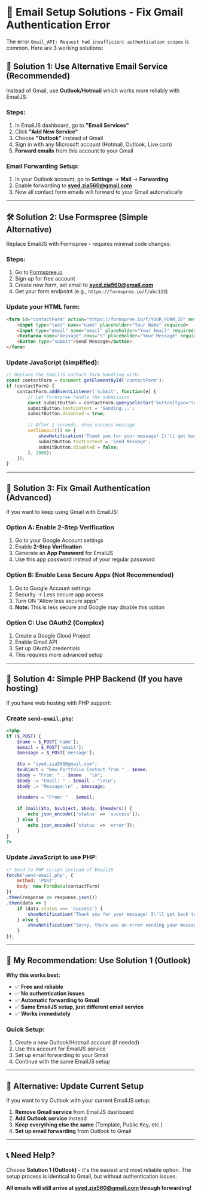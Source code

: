 # 🔧 Email Setup Solutions - Fix Gmail Authentication Error

The error `Gmail_API: Request had insufficient authentication scopes` is common. Here are 3 working solutions:

## 🚀 **Solution 1: Use Alternative Email Service (Recommended)**

Instead of Gmail, use **Outlook/Hotmail** which works more reliably with EmailJS:

### Steps:
1. In EmailJS dashboard, go to **"Email Services"**
2. Click **"Add New Service"**
3. Choose **"Outlook"** instead of Gmail
4. Sign in with any Microsoft account (Hotmail, Outlook, Live.com)
5. **Forward emails** from this account to your Gmail

### Email Forwarding Setup:
1. In your Outlook account, go to **Settings** → **Mail** → **Forwarding**
2. Enable forwarding to **syed.zia560@gmail.com**
3. Now all contact form emails will forward to your Gmail automatically

---

## 🛠️ **Solution 2: Use Formspree (Simple Alternative)**

Replace EmailJS with Formspree - requires minimal code changes:

### Steps:
1. Go to [Formspree.io](https://formspree.io)
2. Sign up for free account
3. Create new form, set email to **syed.zia560@gmail.com**
4. Get your form endpoint (e.g., `https://formspree.io/f/abc123`)

### Update your HTML form:
```html
<form id="contactForm" action="https://formspree.io/f/YOUR_FORM_ID" method="POST">
    <input type="text" name="name" placeholder="Your Name" required>
    <input type="email" name="email" placeholder="Your Email" required>
    <textarea name="message" rows="5" placeholder="Your Message" required></textarea>
    <button type="submit">Send Message</button>
</form>
```

### Update JavaScript (simplified):
```javascript
// Replace the EmailJS contact form handling with:
const contactForm = document.getElementById('contactForm');
if (contactForm) {
    contactForm.addEventListener('submit', function(e) {
        // Let Formspree handle the submission
        const submitButton = contactForm.querySelector('button[type="submit"]');
        submitButton.textContent = 'Sending...';
        submitButton.disabled = true;
        
        // After 2 seconds, show success message
        setTimeout(() => {
            showNotification('Thank you for your message! I\'ll get back to you soon.', 'success');
            submitButton.textContent = 'Send Message';
            submitButton.disabled = false;
        }, 2000);
    });
}
```

---

## 🔐 **Solution 3: Fix Gmail Authentication (Advanced)**

If you want to keep using Gmail with EmailJS:

### Option A: Enable 2-Step Verification
1. Go to your Google Account settings
2. Enable **2-Step Verification**
3. Generate an **App Password** for EmailJS
4. Use this app password instead of your regular password

### Option B: Enable Less Secure Apps (Not Recommended)
1. Go to Google Account settings
2. Security → Less secure app access
3. Turn ON "Allow less secure apps"
4. **Note:** This is less secure and Google may disable this option

### Option C: Use OAuth2 (Complex)
1. Create a Google Cloud Project
2. Enable Gmail API
3. Set up OAuth2 credentials
4. This requires more advanced setup

---

## 📧 **Solution 4: Simple PHP Backend (If you have hosting)**

If you have web hosting with PHP support:

### Create `send-email.php`:
```php
<?php
if ($_POST) {
    $name = $_POST['name'];
    $email = $_POST['email'];
    $message = $_POST['message'];
    
    $to = "syed.zia560@gmail.com";
    $subject = "New Portfolio Contact from " . $name;
    $body = "From: " . $name . "\n";
    $body .= "Email: " . $email . "\n\n";
    $body .= "Message:\n" . $message;
    
    $headers = "From: " . $email;
    
    if (mail($to, $subject, $body, $headers)) {
        echo json_encode(['status' => 'success']);
    } else {
        echo json_encode(['status' => 'error']);
    }
}
?>
```

### Update JavaScript to use PHP:
```javascript
// Send to PHP script instead of EmailJS
fetch('send-email.php', {
    method: 'POST',
    body: new FormData(contactForm)
})
.then(response => response.json())
.then(data => {
    if (data.status === 'success') {
        showNotification('Thank you for your message! I\'ll get back to you soon.', 'success');
    } else {
        showNotification('Sorry, there was an error sending your message.', 'error');
    }
});
```

---

## 🎯 **My Recommendation: Use Solution 1 (Outlook)**

**Why this works best:**
- ✅ **Free and reliable**
- ✅ **No authentication issues**
- ✅ **Automatic forwarding to Gmail**
- ✅ **Same EmailJS setup, just different email service**
- ✅ **Works immediately**

### Quick Setup:
1. Create a new Outlook/Hotmail account (if needed)
2. Use this account for EmailJS service
3. Set up email forwarding to your Gmail
4. Continue with the same EmailJS setup

---

## 🔄 **Alternative: Update Current Setup**

If you want to try Outlook with your current EmailJS setup:

1. **Remove Gmail service** from EmailJS dashboard
2. **Add Outlook service** instead
3. **Keep everything else the same** (Template, Public Key, etc.)
4. **Set up email forwarding** from Outlook to Gmail

---

## 📞 **Need Help?**

Choose **Solution 1 (Outlook)** - it's the easiest and most reliable option. The setup process is identical to Gmail, but without authentication issues.

**All emails will still arrive at syed.zia560@gmail.com through forwarding!**
